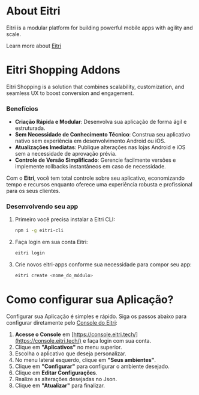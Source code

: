 # About Eitri

Eitri is a modular platform for building powerful mobile apps with agility and scale.

Learn more about [Eitri](https://www.eitri.tech/)

# Eitri Shopping Addons

Eitri Shopping is a solution that combines scalability, customization, and seamless UX to boost conversion and engagement.

### Benefícios

- **Criação Rápida e Modular**: Desenvolva sua aplicação de forma ágil e estruturada.
- **Sem Necessidade de Conhecimento Técnico**: Construa seu aplicativo nativo sem experiência em desenvolvimento Android ou iOS.
- **Atualizações Imediatas**: Publique alterações nas lojas Android e iOS sem a necessidade de aprovação prévia.
- **Controle de Versão Simplificado**: Gerencie facilmente versões e implemente rollbacks instantâneos em caso de necessidade.

Com o **Eitri**, você tem total controle sobre seu aplicativo, economizando tempo e recursos enquanto oferece uma experiência robusta e profissional para os seus clientes.

### Desenvolvendo seu app

1. Primeiro você precisa instalar a Eitri CLI:
   ```bash
   npm i -g eitri-cli

2. Faça login em sua conta Eitri:
   ```bash
   eitri login

3. Crie novos eitri-apps conforme sua necessidade para compor seu app:
   ```bash
   eitri create <nome_do_módulo>


# Como configurar sua Aplicação?

Configurar sua Aplicação é simples e rápido. Siga os passos abaixo para configurar diretamente pelo [Console do Eitri](https://console.eitri.tech/):

1. **Acesse o Console** em [https://console.eitri.tech/](https://console.eitri.tech/) e faça login com sua conta.
2. Clique em **"Aplicativos"** no menu superior.
3. Escolha o aplicativo que deseja personalizar.
4. No menu lateral esquerdo, clique em **"Seus ambientes"**.
5. Clique em **"Configurar"** para configurar o ambiente desejado.
6. Clique em **Editar Configurações**.
7. Realize as alterações desejadas no Json.
8. Clique em **"Atualizar"** para finalizar.